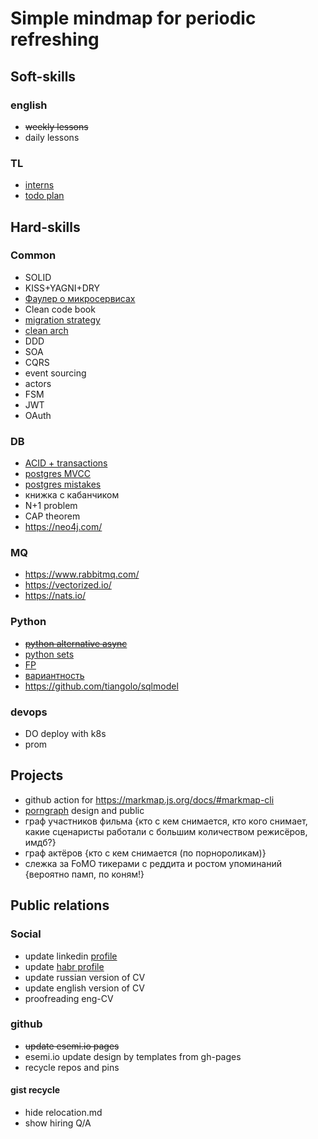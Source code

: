 # Simple mindmap for periodic refreshing 

## Soft-skills

### english
- ~~weekly lessons~~
- daily lessons

### TL 
- [interns](https://habr.com/ru/company/raiffeisenbank/blog/526342/)
- [todo plan](https://tlroadmap.io/guide.html#%D0%B4%D0%BB%D1%8F-%D1%81%D0%BE%D1%81%D1%82%D0%B0%D0%B2%D0%BB%D0%B5%D0%BD%D0%B8%D1%8F-%D0%BF%D0%BB%D0%B0%D0%BD%D0%B0-%D1%80%D0%B0%D0%B7%D0%B2%D0%B8%D1%82%D0%B8%D1%8F)


## Hard-skills

### Common
- SOLID
- KISS+YAGNI+DRY
- [Фаулер о микросервисах](https://habr.com/ru/post/249183/)
- Clean code book
- [migration strategy](https://roadmap.sh/backend)
- [clean arch](https://habr.com/ru/company/exness/blog/494370/)
- DDD
- SOA
- CQRS
- event sourcing
- actors
- FSM
- JWT
- OAuth

### DB
- [ACID + transactions](https://postgrespro.ru/docs/postgrespro/10/tutorial-transactions)
- [postgres MVCC](https://habr.com/ru/company/postgrespro/blog/442804/)
- [postgres mistakes](https://habr.com/ru/company/postgrespro/blog/443792/)
- книжка с кабанчиком
- N+1 problem
- CAP theorem
- <https://neo4j.com/>

### MQ
- <https://www.rabbitmq.com/>
- <https://vectorized.io/>
- <https://nats.io/>


### Python
- ~~[python alternative async](https://github.com/python-trio/trio)~~
- [python sets](https://habr.com/ru/post/516858/)
- [FP](https://habr.com/ru/post/505928/)
- [вариантность](https://habr.com/ru/post/218753/)
- <https://github.com/tiangolo/sqlmodel>

### devops
- DO deploy with k8s
- prom

## Projects
- github action for <https://markmap.js.org/docs/#markmap-cli>
- [porngraph](https://pgraph.esemi.ru/) design and public
- граф участников фильма {кто с кем снимается, кто кого снимает, какие сценаристы работали с большим количеством режисёров, имдб?}
- граф актёров {кто с кем снимается (по порнороликам)}
- слежка за FoMO тикерами с реддита и ростом упоминаний {вероятно памп, по коням!}

## Public relations

### Social
- update linkedin [profile](https://www.linkedin.com/in/esemi/)
- update [habr profile](https://career.habr.com/esemi)
- update russian version of CV
- update english version of CV
- proofreading eng-CV

### github
- ~~update esemi.io pages~~
- esemi.io update design by templates from gh-pages
- recycle repos and pins

#### gist recycle
- hide relocation.md
- show hiring Q/A
